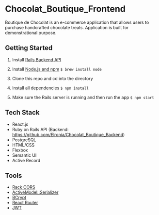 # Chocolat_Boutique_Frontend
Boutique de Chocolat is an e-commerce application that allows users to purchase handcrafted chocolate treats. Application is built for demonstrational purpose.
## Getting Started
1. Install [Rails Backend API](https://github.com/Elronia/Chocolat_Boutique_Backend)
2. Install [Node.js and npm](https://www.npmjs.com/get-npm)
    ```$ brew install node```
    
3. Clone this repo and cd into the directory
4. Install all dependencies
    ```$ npm install```
5. Make sure the Rails server is running and then run the app
    ```$ npm start```
## Tech Stack
* React.js
* Ruby on Rails API (Backend: https://github.com/Elronia/Chocolat_Boutique_Backend)
* PostgreSQL
* HTML/CSS
* Flexbox
* Semantic UI
* Active Record
## Tools
* [Rack CORS](https://github.com/cyu/rack-cors)
* [ActiveModel::Serializer](https://github.com/rails-api/active_model_serializers)
* [BCrypt](https://github.com/codahale/bcrypt-ruby)
* [React Router](https://reacttraining.com/react-router/web/guides/quick-start)
* [JWT](https://github.com/jwt/ruby-jwt)
